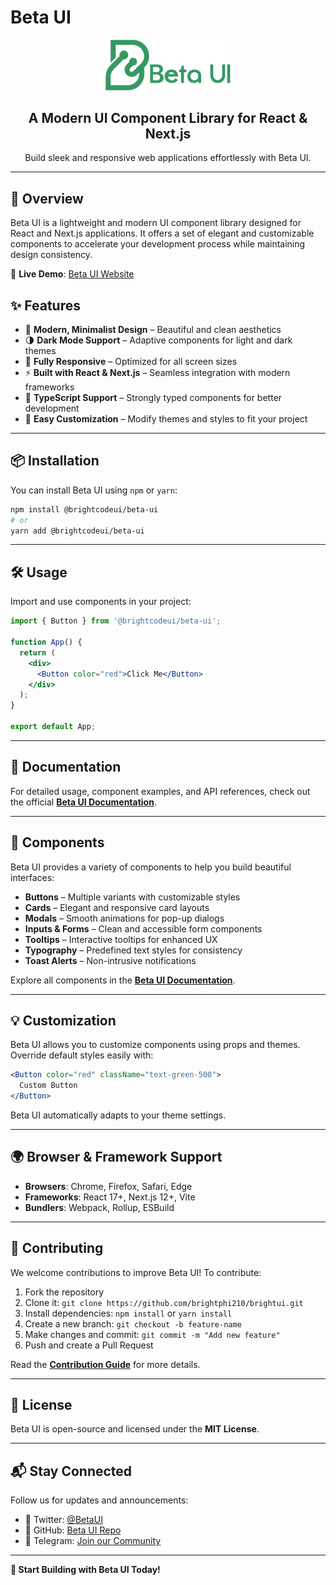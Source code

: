 # Beta UI

<div align="center">
  <img src="./BetaUi.png" alt="Beta UI Logo" width="200"/>
  
  <h2>A Modern UI Component Library for React & Next.js</h2>
  <p>Build sleek and responsive web applications effortlessly with Beta UI.</p>
</div>

---

## 🚀 Overview

Beta UI is a lightweight and modern UI component library designed for React and Next.js applications. It offers a set of elegant and customizable components to accelerate your development process while maintaining design consistency.

🔗 **Live Demo**: [Beta UI Website](https://betaui.vercel.app/)

## ✨ Features

- 🎨 **Modern, Minimalist Design** – Beautiful and clean aesthetics
- 🌗 **Dark Mode Support** – Adaptive components for light and dark themes
- 📱 **Fully Responsive** – Optimized for all screen sizes
- ⚡️ **Built with React & Next.js** – Seamless integration with modern frameworks
- 🎯 **TypeScript Support** – Strongly typed components for better development
- 🔧 **Easy Customization** – Modify themes and styles to fit your project

---

## 📦 Installation

You can install Beta UI using `npm` or `yarn`:

```sh
npm install @brightcodeui/beta-ui
# or
yarn add @brightcodeui/beta-ui
```

---

## 🛠️ Usage

Import and use components in your project:

```jsx
import { Button } from '@brightcodeui/beta-ui';

function App() {
  return (
    <div>
      <Button color="red">Click Me</Button>
    </div>
  );
}

export default App;
```


---

## 📖 Documentation

For detailed usage, component examples, and API references, check out the official **[Beta UI Documentation](https://betauidocs.vercel.app/docs/Beginning/intro)**.

---

## 📌 Components

Beta UI provides a variety of components to help you build beautiful interfaces:

- **Buttons** – Multiple variants with customizable styles
- **Cards** – Elegant and responsive card layouts
- **Modals** – Smooth animations for pop-up dialogs
- **Inputs & Forms** – Clean and accessible form components
- **Tooltips** – Interactive tooltips for enhanced UX
- **Typography** – Predefined text styles for consistency
- **Toast Alerts** – Non-intrusive notifications

Explore all components in the **[Beta UI Documentation](https://betauidocs.vercel.app/docs/Beginning/intro)**.

---

## 💡 Customization

Beta UI allows you to customize components using props and themes. Override default styles easily with:

```jsx
<Button color="red" className="text-green-500">
  Custom Button
</Button>
```


Beta UI automatically adapts to your theme settings.

---

## 🌍 Browser & Framework Support

- **Browsers**: Chrome, Firefox, Safari, Edge
- **Frameworks**: React 17+, Next.js 12+, Vite
- **Bundlers**: Webpack, Rollup, ESBuild

---

## 🤝 Contributing

We welcome contributions to improve Beta UI! To contribute:

1. Fork the repository
2. Clone it: `git clone https://github.com/brightphi210/brightui.git`
3. Install dependencies: `npm install` or `yarn install`
4. Create a new branch: `git checkout -b feature-name`
5. Make changes and commit: `git commit -m "Add new feature"`
6. Push and create a Pull Request

Read the **[Contribution Guide](https://betaui.vercel.app/contributing)** for more details.

---

## 📜 License

Beta UI is open-source and licensed under the **MIT License**.

---

## 📬 Stay Connected

Follow us for updates and announcements:

- 📘 Twitter: [@BetaUI](https://x.com/chibuzorphilip7)
- 📙 GitHub: [Beta UI Repo](https://github.com/brightphi210/brightui)
- 📗 Telegram: [Join our Community](https://t.me/+i9Xwns8c9qlkYTI0)

---

**🚀 Start Building with Beta UI Today!**

